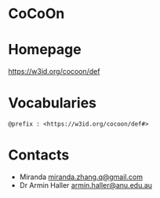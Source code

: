 CoCoOn
======

# Homepage

https://w3id.org/cocoon/def

# Vocabularies

    @prefix : <https://w3id.org/cocoon/def#>

# Contacts
* Miranda <miranda.zhang.q@gmail.com>
* Dr Armin Haller <armin.haller@anu.edu.au>
